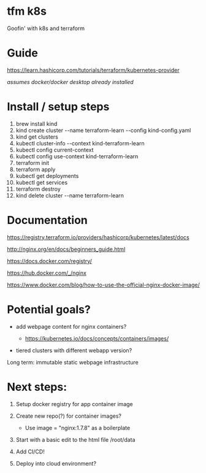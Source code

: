 # tfm k8s
Goofin' with k8s and terraform

# Guide
https://learn.hashicorp.com/tutorials/terraform/kubernetes-provider

*assumes docker/docker desktop already installed*
#  Install / setup steps
1. brew install kind
2. kind create cluster --name terraform-learn --config kind-config.yaml
3. kind get clusters
4. kubectl cluster-info --context kind-terraform-learn
5. kubectl config current-context
6. kubectl config use-context kind-terraform-learn
7. terraform init
8. terraform apply
9. kubectl get deployments
10. kubectl get services
11. terraform destroy
12. kind delete cluster --name terraform-learn

# Documentation
https://registry.terraform.io/providers/hashicorp/kubernetes/latest/docs

http://nginx.org/en/docs/beginners_guide.html

https://docs.docker.com/registry/

https://hub.docker.com/_/nginx

https://www.docker.com/blog/how-to-use-the-official-nginx-docker-image/

# Potential goals?

- add webpage content for nginx containers?

  -  https://kubernetes.io/docs/concepts/containers/images/
- tiered clusters with different webapp version?

Long term: immutable static webpage infrastructure

# Next steps:

1. Setup docker registry for app container image
2. Create new repo(?) for container images?

    - Use image = "nginx:1.7.8" as a boilerplate 
3. Start with a basic edit to the html file /root/data
4. Add CI/CD!
5. Deploy into cloud environment?
